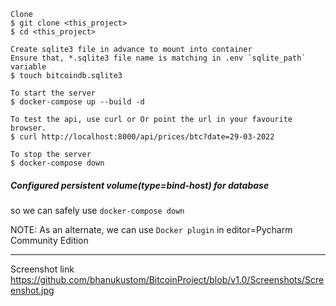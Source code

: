 ```
Clone
$ git clone <this_project>
$ cd <this_project>

Create sqlite3 file in advance to mount into container
Ensure that, *.sqlite3 file name is matching in .env `sqlite_path` variable  
$ touch bitcoindb.sqlite3

To start the server
$ docker-compose up --build -d

To test the api, use curl or Or point the url in your favourite browser.
$ curl http://localhost:8000/api/prices/btc?date=29-03-2022

To stop the server
$ docker-compose down

```

##### Configured persistent volume(type=bind-host) for database

so we can safely use `docker-compose down`

NOTE: As an alternate, we can use `Docker plugin` in editor=Pycharm Community Edition

---

Screenshot link https://github.com/bhanukustom/BitcoinProject/blob/v1.0/Screenshots/Screenshot.jpg


